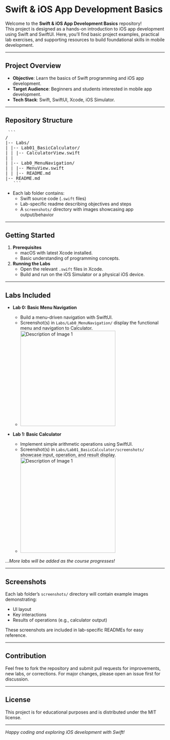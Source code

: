 # Swift & iOS App Development Basics

Welcome to the **Swift & iOS App Development Basics** repository!  
This project is designed as a hands-on introduction to iOS app development using Swift and SwiftUI. Here, you’ll find basic project examples, practical lab exercises, and supporting resources to build foundational skills in mobile development.

---

## Project Overview

- **Objective**: Learn the basics of Swift programming and iOS app development.
- **Target Audience**: Beginners and students interested in mobile app development.
- **Tech Stack**: Swift, SwiftUI, Xcode, iOS Simulator.

---

## Repository Structure
<pre> ``` 
/
|-- Labs/
| |-- Lab01_BasicCalculator/
| | |-- CalculatorView.swift
| |
| |-- Lab0_MenuNavigation/
| | |-- MenuView.swift
| | |-- README.md
|-- README.md
   ``` </pre>


- Each lab folder contains:
  - Swift source code (`.swift` files)
  - Lab-specific readme describing objectives and steps
  - A `screenshots/` directory with images showcasing app output/behavior

---

## Getting Started

1. **Prerequisites**
    - macOS with latest Xcode installed.
    - Basic understanding of programming concepts.
2. **Running the Labs**
    - Open the relevant `.swift` files in Xcode.
    - Build and run on the iOS Simulator or a physical iOS device.

---

## Labs Included


- **Lab 0: Basic Menu Navigation**
  - Build a menu-driven navigation with SwiftUI.
  - Screenshot(s) in `Labs/Lab0_MenuNavigation/` display the functional menu and navigation to Calculator.
  - <img src="MadLabIos.png" alt="Description of Image 1" width="300"/>


- **Lab 1: Basic Calculator**
  - Implement simple arithmetic operations using SwiftUI.
  - Screenshot(s) in `Labs/Lab01_BasicCalculator/screenshots/` showcase input, operation, and result display.
  - <img src="basic_calculator.png" alt="Description of Image 1" width="300"/>


*...More labs will be added as the course progresses!*

---

## Screenshots

Each lab folder’s `screenshots/` directory will contain example images demonstrating:
- UI layout
- Key interactions
- Results of operations (e.g., calculator output)

These screenshots are included in lab-specific READMEs for easy reference.

---

## Contribution

Feel free to fork the repository and submit pull requests for improvements, new labs, or corrections. For major changes, please open an issue first for discussion.

---

## License

This project is for educational purposes and is distributed under the MIT license.

---

*Happy coding and exploring iOS development with Swift!*

